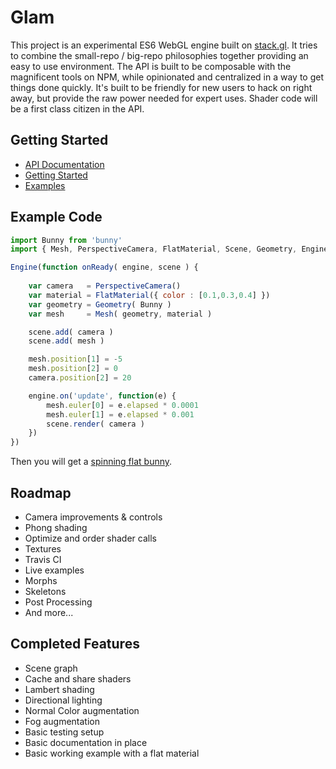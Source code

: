 # Glam

This project is an experimental ES6 WebGL engine built on [stack.gl](https://stack.gl/). It tries to combine the small-repo / big-repo philosophies together providing an easy to use environment. The API is built to be composable with the magnificent tools on NPM, while opinionated and centralized in a way to get things done quickly. It's built to be friendly for new users to hack on right away, but provide the raw power needed for expert uses. Shader code will be a first class citizen in the API.

## Getting Started

* [API Documentation](https://github.com/glamjs/glam/tree/master/docs)
* [Getting Started](https://github.com/glamjs/glam/tree/master/docs/getting-started.md)
* [Examples](https://github.com/glamjs/glam/tree/master/docs/examples.md)

## Example Code

```javascript
import Bunny from 'bunny'
import { Mesh, PerspectiveCamera, FlatMaterial, Scene, Geometry, Engine } from 'glam'

Engine(function onReady( engine, scene ) {
	
	var camera   = PerspectiveCamera()
	var material = FlatMaterial({ color : [0.1,0.3,0.4] })
	var geometry = Geometry( Bunny )
	var mesh     = Mesh( geometry, material )

	scene.add( camera )
	scene.add( mesh )

	mesh.position[1] = -5
	mesh.position[2] = 0
	camera.position[2] = 20

	engine.on('update', function(e) {
		mesh.euler[0] = e.elapsed * 0.0001
		mesh.euler[1] = e.elapsed * 0.001
		scene.render( camera )
	})
})
```
Then you will get a [spinning flat bunny](http://requirebin.com/?gist=TatumCreative/40970c039f8c0ce44ae2).

## Roadmap

 * Camera improvements & controls
 * Phong shading
 * Optimize and order shader calls
 * Textures
 * Travis CI
 * Live examples
 * Morphs
 * Skeletons
 * Post Processing
 * And more...

## Completed Features

 * Scene graph
 * Cache and share shaders
 * Lambert shading
 * Directional lighting
 * Normal Color augmentation
 * Fog augmentation
 * Basic testing setup
 * Basic documentation in place
 * Basic working example with a flat material
